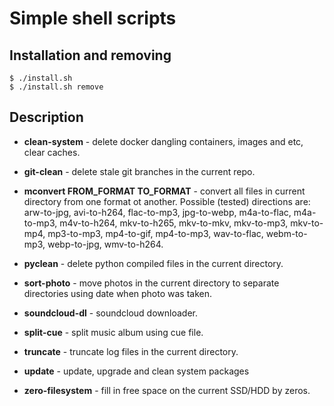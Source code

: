 Simple shell scripts
====================


Installation and removing
-------------------------

    $ ./install.sh
    $ ./install.sh remove


Description
--------------------

- **clean-system** - delete docker dangling containers, images and etc, clear caches.

- **git-clean** - delete stale git branches in the current repo.

- **mconvert FROM_FORMAT TO_FORMAT** - convert all files in current directory from one format ot another. Possible 
(tested) directions are: arw-to-jpg, avi-to-h264, flac-to-mp3, jpg-to-webp, m4a-to-flac, m4a-to-mp3, m4v-to-h264,
mkv-to-h265, mkv-to-mkv, mkv-to-mp3, mkv-to-mp4, mp3-to-mp3, mp4-to-gif, mp4-to-mp3, wav-to-flac, webm-to-mp3, 
webp-to-jpg, wmv-to-h264.

- **pyclean** - delete python compiled files in the current directory.

- **sort-photo** - move photos in the current directory to separate directories using date when photo was taken.

- **soundcloud-dl** - soundcloud downloader.

- **split-cue** - split music album using cue file.

- **truncate** - truncate log files in the current directory.

- **update** - update, upgrade and clean system packages

- **zero-filesystem** - fill in free space on the current SSD/HDD by zeros.
